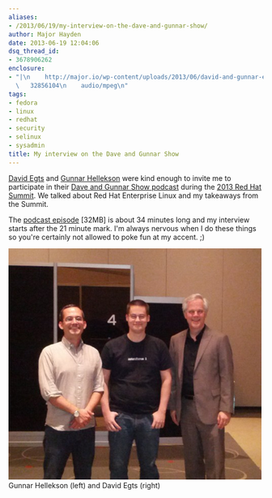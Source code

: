 ```yaml
---
aliases:
- /2013/06/19/my-interview-on-the-dave-and-gunnar-show/
author: Major Hayden
date: 2013-06-19 12:04:06
dsq_thread_id:
- 3678906262
enclosure:
- "|\n    http://major.io/wp-content/uploads/2013/06/david-and-gunnar-ep16.mp3\n \
  \   32856104\n    audio/mpeg\n"
tags:
- fedora
- linux
- redhat
- security
- selinux
- sysadmin
title: My interview on the Dave and Gunnar Show
---
```


[David Egts][1] and [Gunnar Hellekson][2] were kind enough to invite me to participate in their [Dave and Gunnar Show podcast][3] during the [2013 Red Hat Summit][4]. We talked about Red Hat Enterprise Linux and my takeaways from the Summit.

The [podcast episode][5] [32MB] is about 34 minutes long and my interview starts after the 21 minute mark. I'm always nervous when I do these things so you're certainly not allowed to poke fun at my accent. ;)

![group_photo] Gunnar Hellekson (left) and David Egts (right)

 [1]: https://twitter.com/davidegts
 [2]: https://twitter.com/ghelleks
 [3]: http://dgshow.org/
 [4]: http://www.redhat.com/summit/
 [5]: http://major.io/wp-content/uploads/2013/06/david-and-gunnar-ep16.mp3
 [group_photo]: /wp-content/uploads/2013/06/dgshow16-major.jpg